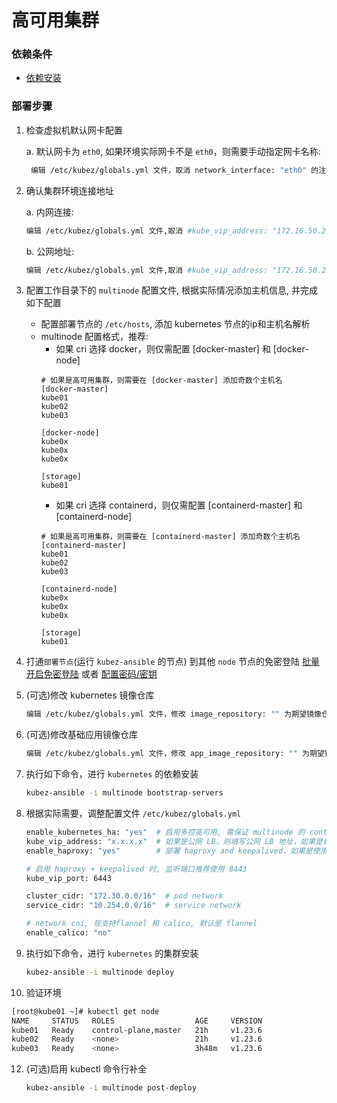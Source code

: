 # 高可用集群

### 依赖条件
- [依赖安装](prerequisites.md)

### 部署步骤
1. 检查虚拟机默认网卡配置

   a. 默认网卡为 `eth0`, 如果环境实际网卡不是 `eth0`，则需要手动指定网卡名称:
   ``` bash
    编辑 /etc/kubez/globals.yml 文件，取消 network_interface: "eth0" 的注解，并修改为实际网卡名称
   ```

2. 确认集群环境连接地址

   a. 内网连接:
   ```bash
   编辑 /etc/kubez/globals.yml 文件,取消 #kube_vip_address: "172.16.50.250" 的注解,并修改为 vip 地址
   ```

   b. 公网地址:
   ``` bash
   编辑 /etc/kubez/globals.yml 文件,取消 #kube_vip_address: "172.16.50.250" 的注解,并修改为实际公网地址( LB 地址), 云平台环境需要放通公网ip到后端 master 节点的6443端口
   ```

4. 配置工作目录下的 `multinode` 配置文件, 根据实际情况添加主机信息, 并完成如下配置

    - 配置部署节点的 `/etc/hosts`, 添加 kubernetes 节点的ip和主机名解析
    - multinode 配置格式，推荐:
      * 如果 cri 选择 docker，则仅需配置 [docker-master] 和 [docker-node]
      ```shell
      # 如果是高可用集群，则需要在 [docker-master] 添加奇数个主机名
      [docker-master]
      kube01
      kube02
      kube03

      [docker-node]
      kube0x
      kube0x
      kube0x

      [storage]
      kube01
      ```
      * 如果 cri 选择 containerd，则仅需配置 [containerd-master] 和 [containerd-node]
      ```shell
      # 如果是高可用集群，则需要在 [containerd-master] 添加奇数个主机名
      [containerd-master]
      kube01
      kube02
      kube03

      [containerd-node]
      kube0x
      kube0x
      kube0x

      [storage]
      kube01
      ```

5. 打通`部署节点`(运行 `kubez-ansible` 的节点) 到其他 `node` 节点的免密登陆 [批量开启免密登陆](auth-key.md) 或者 [配置密码/密钥](passwd-key.md)

6. (可选)修改 kubernetes 镜像仓库
    ``` bash
    编辑 /etc/kubez/globals.yml 文件，修改 image_repository: "" 为期望镜像仓库，默认是阿里云 registry.cn-hangzhou.aliyuncs.com/google_containers
    ```

7. (可选)修改基础应用镜像仓库
    ```bash
    编辑 /etc/kubez/globals.yml 文件，修改 app_image_repository: "" 为期望镜像仓库，默认是 pixiu镜像仓库 hccr.ccs.tencentyun.com/pixiucloud
    ```

8. 执行如下命令，进行 `kubernetes` 的依赖安装
    ``` bash
    kubez-ansible -i multinode bootstrap-servers
    ```

9. 根据实际需要，调整配置文件 `/etc/kubez/globals.yml`
    ```bash
    enable_kubernetes_ha: "yes"  # 启用多控高可用, 需保证 multinode 的 control 组为奇数
    kube_vip_address: "x.x.x.x"  # 如果是公网 LB，则填写公网 LB 地址，如果是自建高可用则填写 vip
    enable_haproxy: "yes"        # 部署 haproxy and keepalived，如果是使用公网 LB 则不需要开启

    # 启用 haproxy + keepalived 时, 监听端口推荐使用 8443
    kube_vip_port: 6443

    cluster_cidr: "172.30.0.0/16"  # pod network
    service_cidr: "10.254.0.0/16"  # service network

    # network cni, 现支持flannel 和 calico, 默认是 flannel
    enable_calico: "no"
    ```

10. 执行如下命令，进行 `kubernetes` 的集群安装
    ``` bash
    kubez-ansible -i multinode deploy
    ```

11. 验证环境
   ```bash
   [root@kube01 ~]# kubectl get node
   NAME     STATUS   ROLES                  AGE     VERSION
   kube01   Ready    control-plane,master   21h     v1.23.6
   kube02   Ready    <none>                 21h     v1.23.6
   kube03   Ready    <none>                 3h48m   v1.23.6
   ```

12. (可选)启用 kubectl 命令行补全
    ``` bash
    kubez-ansible -i multinode post-deploy
    ```

